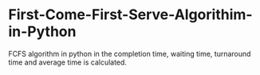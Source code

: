 # First-Come-First-Serve-Algorithim-in-Python
FCFS algorithm in python in the completion time, waiting time, turnaround time and average time is calculated.
